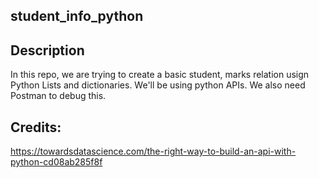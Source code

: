 ## student_info_python

## Description
In this repo, we are trying to create a basic student, marks relation usign Python Lists and dictionaries. We'll be using python APIs. We also need Postman to debug this.

## Credits:
https://towardsdatascience.com/the-right-way-to-build-an-api-with-python-cd08ab285f8f
